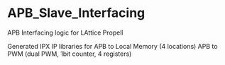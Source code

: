 # APB_Slave_Interfacing
 APB Interfacing logic for LAttice Propell

 Generated IPX IP libraries for
 APB to Local Memory (4 locations)
 APB to PWM (dual PWM, 1bit counter, 4 registers)
 
